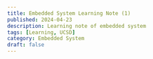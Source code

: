 ```yaml
---
title: Embedded System Learning Note (1)
published: 2024-04-23
description: Learning note of embedded system
tags: [Learning, UCSD]
category: Embedded System
draft: false
---
```


# 